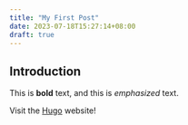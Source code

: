 ```yaml
---
title: "My First Post"
date: 2023-07-18T15:27:14+08:00
draft: true
---
```

## Introduction

This is **bold** text, and this is *emphasized* text.

Visit the [Hugo](https://gohugo.io) website!
